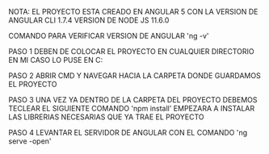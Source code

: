 NOTA:
EL PROYECTO ESTA CREADO EN ANGULAR 5 
CON LA VERSION DE ANGULAR CLI 1.7.4
VERSION DE NODE JS 11.6.0

COMANDO PARA VERIFICAR VERSION DE ANGULAR
'ng -v'

PASO 1 
DEBEN DE COLOCAR EL PROYECTO EN CUALQUIER DIRECTORIO EN MI CASO LO PUSE EN C:

PASO 2
ABRIR CMD Y NAVEGAR HACIA LA CARPETA DONDE GUARDAMOS EL PROYECTO

PASO 3
UNA VEZ YA DENTRO DE LA CARPETA DEL PROYECTO DEBEMOS TECLEAR EL SIGUIENTE COMANDO
'npm install'
EMPEZARA A INSTALAR LAS LIBRERIAS NECESARIAS QUE YA TRAE EL PROYECTO

PASO 4
LEVANTAR EL SERVIDOR DE ANGULAR CON EL COMANDO
'ng serve -open'